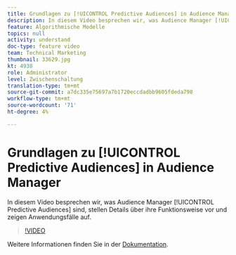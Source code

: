 ```yaml
---
title: Grundlagen zu [!UICONTROL Predictive Audiences] in Audience Manager
description: In diesem Video besprechen wir, was Audience Manager [!UICONTROL Predictive Audiences] sind, stellen Details über ihre Funktionsweise vor und zeigen Anwendungsfälle auf.
feature: Algorithmische Modelle
topics: null
activity: understand
doc-type: feature video
team: Technical Marketing
thumbnail: 33629.jpg
kt: 4938
role: Administrator
level: Zwischenschaltung
translation-type: tm+mt
source-git-commit: a7dc335e75697a7b1720eccdadbb9605fdeda798
workflow-type: tm+mt
source-wordcount: '71'
ht-degree: 4%

---
```



# Grundlagen zu [!UICONTROL Predictive Audiences] in Audience Manager

In diesem Video besprechen wir, was Audience Manager [!UICONTROL Predictive Audiences] sind, stellen Details über ihre Funktionsweise vor und zeigen Anwendungsfälle auf.

>[!VIDEO](https://video.tv.adobe.com/v/33629/?quality=12)

Weitere Informationen finden Sie in der [Dokumentation](https://docs.adobe.com/content/help/en/audience-manager/user-guide/features/algorithmic-models/predictive-audiences/predictive-audiences.html).
